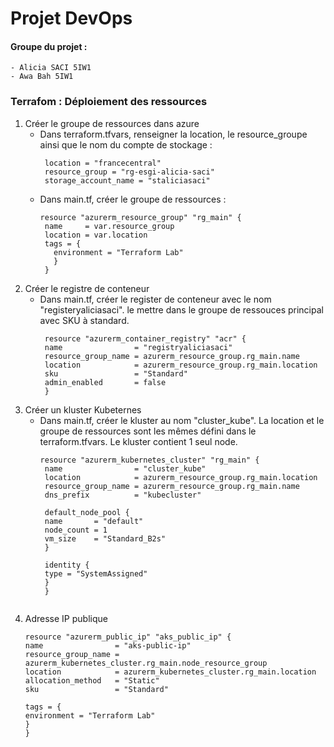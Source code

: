 # Projet DevOps
#### Groupe du projet : 
    - Alicia SACI 5IW1
    - Awa Bah 5IW1

### Terrafom : Déploiement des ressources 
  1. Créer le groupe de ressources dans azure
     - Dans terraform.tfvars, renseigner la location, le resource_groupe ainsi que le nom du compte de stockage :
       ```
        location = "francecentral"
        resource_group = "rg-esgi-alicia-saci"
        storage_account_name = "staliciasaci"
       ```
     - Dans main.tf, créer le groupe de ressources :
       ```
       resource "azurerm_resource_group" "rg_main" {
        name     = var.resource_group
        location = var.location
        tags = {
          environment = "Terraform Lab"
          }
        }
       ```
  2. Créer le registre de conteneur
     - Dans main.tf, créer le register de conteneur avec le nom "registeryaliciasaci". le mettre dans le groupe de ressouces principal avec SKU à standard.
       ```
        resource "azurerm_container_registry" "acr" {
        name                = "registryaliciasaci"
        resource_group_name = azurerm_resource_group.rg_main.name
        location            = azurerm_resource_group.rg_main.location
        sku                 = "Standard"
        admin_enabled       = false
        }
       ```
  3. Créer un kluster Kubeternes
     - Dans main.tf, créer le kluster au nom "cluster_kube". La location et le groupe de ressources sont les mêmes défini dans le terraform.tfvars. Le kluster contient 1 seul node.
       ```
       resource "azurerm_kubernetes_cluster" "rg_main" {
        name                = "cluster_kube"
        location            = azurerm_resource_group.rg_main.location
        resource_group_name = azurerm_resource_group.rg_main.name
        dns_prefix          = "kubecluster"

        default_node_pool {
        name       = "default"
        node_count = 1
        vm_size    = "Standard_B2s"
        }

        identity {
        type = "SystemAssigned"
        }
        }
      ```
 4. Adresse IP publique
    ```
    resource "azurerm_public_ip" "aks_public_ip" {
    name                = "aks-public-ip"
    resource_group_name = azurerm_kubernetes_cluster.rg_main.node_resource_group
    location            = azurerm_kubernetes_cluster.rg_main.location
    allocation_method   = "Static"
    sku                 = "Standard"

    tags = {
    environment = "Terraform Lab"
    }
    }
```
    

       
  
  
